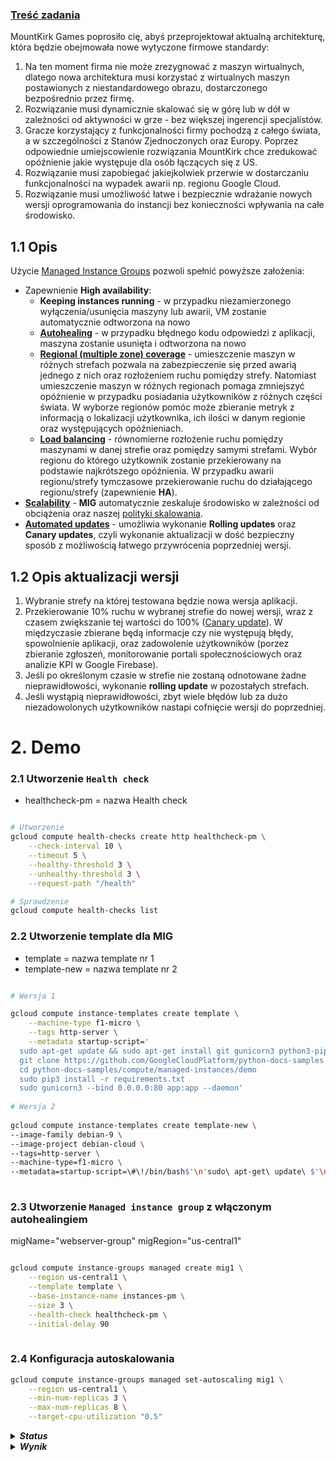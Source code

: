 ### [Treść zadania](https://szkolachmury.pl/google-cloud-platform-droga-architekta/tydzien-5-instance-groups-i-autoskalowanie/zadanie-domowe-nr-5/) 

MountKirk Games poprosiło cię, abyś przeprojektował aktualną architekturę, która będzie obejmowała nowe wytyczone firmowe standardy:

1. Na ten moment firma nie może zrezygnować z maszyn wirtualnych, dlatego nowa architektura musi korzystać z wirtualnych maszyn postawionych z niestandardowego obrazu, dostarczonego bezpośrednio przez firmę.
2. Rozwiązanie musi dynamicznie skalować się w górę lub w dół w zależności od aktywności w grze - bez większej ingerencji specjalistów.
3. Gracze korzystający z funkcjonalności firmy pochodzą z całego świata, a w szczególności z Stanów Zjednoczonych oraz Europy. Poprzez odpowiednie umiejscowienie rozwiązania MountKirk chce zredukować opóźnienie jakie występuje dla osób łączących się z US.
4. Rozwiązanie musi zapobiegać jakiejkolwiek przerwie w dostarczaniu funkcjonalności na wypadek awarii np. regionu Google Cloud.
5. Rozwiązanie musi umożliwość łatwe i bezpiecznie wdrażanie nowych wersji oprogramowania do instancji bez konieczności wpływania na całe środowisko.

## 1.1 Opis
Użycie [Managed Instance Groups](https://cloud.google.com/compute/docs/instance-groups/) pozwoli spełnić powyższe założenia:
* Zapewnienie **High availability**:
  * **Keeping instances running** - w przypadku niezamierzonego wyłączenia/usunięcia maszyny lub awarii, VM zostanie automatycznie odtworzona na nowo
  * [**Autohealing**](https://cloud.google.com/compute/docs/instance-groups/#autohealing) - w przypadku błędnego kodu odpowiedzi z aplikacji, maszyna zostanie usunięta i odtworzona na nowo
  * [**Regional (multiple zone) coverage**](https://cloud.google.com/compute/docs/instance-groups/#types_of_managed_instance_groups) - umieszczenie maszyn w różnych strefach pozwala na zabezpieczenie się przed awarią jednego z nich oraz rozłożeniem ruchu pomiędzy strefy. Natomiast umieszczenie maszyn w różnych regionach pomaga zmniejszyć opóźnienie w przypadku posiadania użytkowników z różnych części świata. W wyborze regionów pomóc może zbieranie metryk z informacją o lokalizacji użytkownika, ich ilości w danym regionie oraz występujących opóźnieniach.
  * [**Load balancing**](https://cloud.google.com/compute/docs/instance-groups/#load_balancing) - równomierne rozłożenie ruchu pomiędzy maszynami w danej strefie oraz pomiędzy samymi strefami. Wybór regionu do którego użytkownik zostanie przekierowany na podstawie najkrótszego opóźnienia. W przypadku awarii regionu/strefy tymczasowe przekierowanie ruchu do działającego regionu/strefy (zapewnienie **HA**).
* [**Scalability**](https://cloud.google.com/compute/docs/instance-groups/#autoscaling) - **MIG** automatycznie zeskaluje środowisko w zależności od obciążenia oraz naszej [polityki skalowania](https://cloud.google.com/compute/docs/autoscaler/#policies).
* [**Automated updates**](https://cloud.google.com/compute/docs/instance-groups/#automatic_updating) - umożliwia wykonanie **Rolling updates** oraz **Canary updates**, czyli wykonanie aktualizacji w dość bezpieczny sposób z możliwością łatwego przywrócenia poprzedniej wersji.

## 1.2 Opis aktualizacji wersji

1. Wybranie strefy na której testowana będzie nowa wersja aplikacji.
2. Przekierowanie 10% ruchu w wybranej strefie do nowej wersji, wraz z czasem zwiększanie tej wartości do 100% ([Canary update](https://cloud.google.com/compute/docs/instance-groups/rolling-out-updates-to-managed-instance-groups#starting_a_canary_update)). W międzyczasie zbierane będą informacje czy nie występują błędy, spowolnienie aplikacji, oraz zadowolenie użytkowników (porzez zbieranie zgłoszeń, monitorowanie portali społecznościowych oraz analizie KPI w Google Firebase).
3. Jeśli po określonym czasie w strefie nie zostaną odnotowane żadne nieprawidłowości, wykonanie **rolling update** w pozostałych strefach.
4. Jeśli wystąpią nieprawidłowości, zbyt wiele błędów lub za dużo niezadowolonych użytkowników nastapi cofnięcie wersji do poprzedniej.

# 2. Demo

### 2.1 Utworzenie `Health check`

- healthcheck-pm = nazwa Health check

```bash

# Utworzenie
gcloud compute health-checks create http healthcheck-pm \
    --check-interval 10 \
    --timeout 5 \
    --healthy-threshold 3 \
    --unhealthy-threshold 3 \
    --request-path "/health"

# Sprawdzenie
gcloud compute health-checks list
```
### 2.2 Utworzenie template dla MIG

- template = nazwa template nr 1
- template-new = nazwa template nr 2

```bash

# Wersja 1

gcloud compute instance-templates create template \
    --machine-type f1-micro \
    --tags http-server \
    --metadata startup-script='
  sudo apt-get update && sudo apt-get install git gunicorn3 python3-pip -y
  git clone https://github.com/GoogleCloudPlatform/python-docs-samples.git
  cd python-docs-samples/compute/managed-instances/demo
  sudo pip3 install -r requirements.txt
  sudo gunicorn3 --bind 0.0.0.0:80 app:app --daemon'
  
# Wersja 2
   
gcloud compute instance-templates create template-new \
--image-family debian-9 \
--image-project debian-cloud \
--tags=http-server \
--machine-type=f1-micro \
--metadata=startup-script=\#\!/bin/bash$'\n'sudo\ apt-get\ update\ $'\n'sudo\ apt-get\ install\ -y\ nginx\ $'\n'sudo\ service\ nginx\ start\ $'\n'sudo\ sed\ -i\ --\ \"s/Welcome\ to\ nginx/Version:2\ -\ Welcome\ to\ \$HOSTNAME/g\"\ /var/www/html/index.nginx-debian.html
 
```
### 2.3 Utworzenie `Managed instance group` z włączonym autohealingiem

migName="webserver-group"
migRegion="us-central1"

```bash

gcloud compute instance-groups managed create mig1 \
    --region us-central1 \
    --template template \
    --base-instance-name instances-pm \
    --size 3 \
    --health-check healthcheck-pm \
    --initial-delay 90 
    
```
### 2.4 Konfiguracja autoskalowania

```bash
gcloud compute instance-groups managed set-autoscaling mig1 \
    --region us-central1 \
    --min-num-replicas 3 \
    --max-num-replicas 8 \
    --target-cpu-utilization "0.5"
```

<details>
  <summary><b><i>Status</i></b></summary>

```bash

gcloud compute instance-groups managed list-instances mig1 --region us-central1

bigdata_pw_2020@cloudshell:~ (affable-doodad-259911)$ gcloud compute instance-groups managed list-instances mig1 --region us-central1
NAME               ZONE           STATUS   HEALTH_STATE  ACTION  INSTANCE_TEMPLATE  VERSION_NAME  LAST_ERROR
instances-pm-8xc0  us-central1-b  RUNNING  HEALTHY       NONE    template
instances-pm-vvg0  us-central1-c  RUNNING  HEALTHY       NONE    template
instances-pm-k7wp  us-central1-f  RUNNING  HEALTHY       NONE    template
```
</details>

<details>
  <summary><b><i>Wynik</i></b></summary>

```bash

gcloud compute instance-groups managed list-instances mig1 --region us-central1

```
</details>
